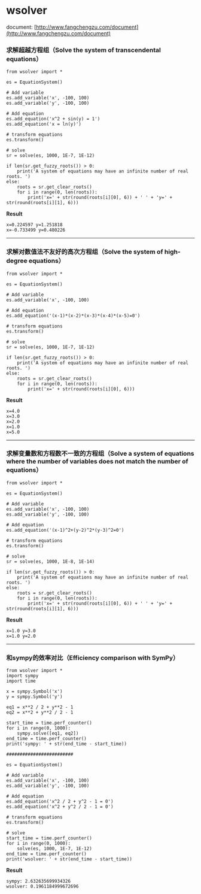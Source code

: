 # wsolver

document: [http://www.fangchengzu.com/document](http://www.fangchengzu.com/document)

### 求解超越方程组（Solve the system of transcendental equations）

```text
from wsolver import *

es = EquationSystem()

# Add variable
es.add_variable('x', -100, 100)
es.add_variable('y', -100, 100)

# Add equation
es.add_equation('x^2 + sin(y) = 1')
es.add_equation('x = ln(y)')

# transform equations
es.transform()

# solve
sr = solve(es, 1000, 1E-7, 1E-12)

if len(sr.get_fuzzy_roots()) > 0:
    print('A system of equations may have an infinite number of real roots. ')
else:
    roots = sr.get_clear_roots()
    for i in range(0, len(roots)):
        print('x=' + str(round(roots[i][0], 6)) + ' ' + 'y=' + str(round(roots[i][1], 6)))
```

**Result**

```text
x=0.224597 y=1.251818
x=-0.733499 y=0.480226
```

* * *

### 求解对数值法不友好的高次方程组（Solve the system of high-degree equations）

```text
from wsolver import *

es = EquationSystem()

# Add variable
es.add_variable('x', -100, 100)

# Add equation
es.add_equation('(x-1)*(x-2)*(x-3)*(x-4)*(x-5)=0')

# transform equations
es.transform()

# solve
sr = solve(es, 1000, 1E-7, 1E-12)

if len(sr.get_fuzzy_roots()) > 0:
    print('A system of equations may have an infinite number of real roots. ')
else:
    roots = sr.get_clear_roots()
    for i in range(0, len(roots)):
        print('x=' + str(round(roots[i][0], 6)))
```

**Result**

```text
x=4.0
x=3.0
x=2.0
x=1.0
x=5.0
```

* * *

### 求解变量数和方程数不一致的方程组（Solve a system of equations where the number of variables does not match the number of equations）

```text
from wsolver import *

es = EquationSystem()

# Add variable
es.add_variable('x', -100, 100)
es.add_variable('y', -100, 100)

# Add equation
es.add_equation('(x-1)^2+(y-2)^2*(y-3)^2=0')

# transform equations
es.transform()

# solve
sr = solve(es, 1000, 1E-8, 1E-14)

if len(sr.get_fuzzy_roots()) > 0:
    print('A system of equations may have an infinite number of real roots. ')
else:
    roots = sr.get_clear_roots()
    for i in range(0, len(roots)):
        print('x=' + str(round(roots[i][0], 6)) + ' ' + 'y=' + str(round(roots[i][1], 6)))
```

**Result**

```text
x=1.0 y=3.0
x=1.0 y=2.0
```

* * *

### 和sympy的效率对比（Efficiency comparison with SymPy）

```text
from wsolver import *
import sympy
import time

x = sympy.Symbol('x')
y = sympy.Symbol('y')

eq1 = x**2 / 2 + y**2 - 1
eq2 = x**2 + y**2 / 2 - 1

start_time = time.perf_counter()
for i in range(0, 1000):
    sympy.solve([eq1, eq2])
end_time = time.perf_counter()
print('sympy: ' + str(end_time - start_time))

#########################

es = EquationSystem()

# Add variable
es.add_variable('x', -100, 100)
es.add_variable('y', -100, 100)

# Add equation
es.add_equation('x^2 / 2 + y^2 - 1 = 0')
es.add_equation('x^2 + y^2 / 2 - 1 = 0')

# transform equations
es.transform()

# solve
start_time = time.perf_counter()
for i in range(0, 1000):
    solve(es, 1000, 1E-7, 1E-12)
end_time = time.perf_counter()
print('wsolver: ' + str(end_time - start_time))
```

**Result**

```text
sympy: 2.632635699934326
wsolver: 0.1961184999672696
```
